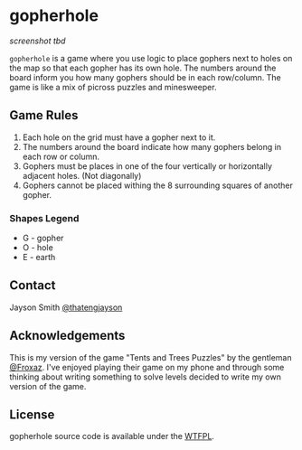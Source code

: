 # gopherhole

*screenshot tbd*

`gopherhole` is a game where you use logic to place gophers next to holes on the map so that each gopher has its own hole. The numbers around the board inform you how many gophers should be in each row/column. The game is like a mix of picross puzzles and minesweeper.

## Game Rules

1. Each hole on the grid must have a gopher next to it.
1. The numbers around the board indicate how many gophers belong in each row or column.
1. Gophers must be places in one of the four vertically or horizontally adjacent holes. (Not diagonally)
1. Gophers cannot be placed withing the 8 surrounding squares of another gopher.

### Shapes Legend

* G - gopher
* O - hole
* E - earth

## Contact

Jayson Smith [@thatengjayson](https://twitter.com/thatengjayson)

## Acknowledgements

This is my version of the game "Tents and Trees Puzzles" by the gentleman [@Froxaz](https://twitter.com/froxaz). I've enjoyed playing their game on my phone and through some thinking about writing something to solve levels decided to write my own version of the game.

## License

gopherhole source code is available under the [WTFPL](LICENSE.md).
